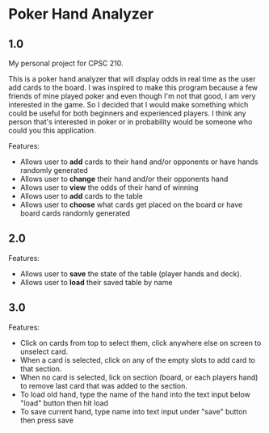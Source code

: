 # Poker Hand Analyzer

## 1.0
My personal project for CPSC 210.

This is a poker hand analyzer that will display odds in real time as the user add cards to the board.
I was inspired to make this program because a few friends of mine played poker and even though I'm not that good, I am very interested in the game.
So I decided that I would make something which could be useful for both beginners and experienced players.
I think any person that's interested in poker or in probability would be someone who could you this application.

Features:
- Allows user to **add** cards to their hand and/or opponents or have hands randomly generated
- Allows user to **change** their hand and/or their opponents hand
- Allows user to **view** the odds of their hand of winning
- Allows user to **add** cards to the table
- Allows user to **choose** what cards get placed on the board or have board cards randomly generated

## 2.0
Features:
- Allows user to **save** the state of the table (player hands and deck).
- Allows user to **load** their saved table by name

## 3.0
Features:
- Click on cards from top to select them, click anywhere else on screen to unselect card.
- When a card is selected, click on any of the empty slots to add card to that section.
- When no card is selected, lick on section (board, or each players hand) to remove last card that was added to the section.
- To load old hand, type the name of the hand into the text input below "load" button then hit load
- To save current hand, type name into text input under "save" button then press save